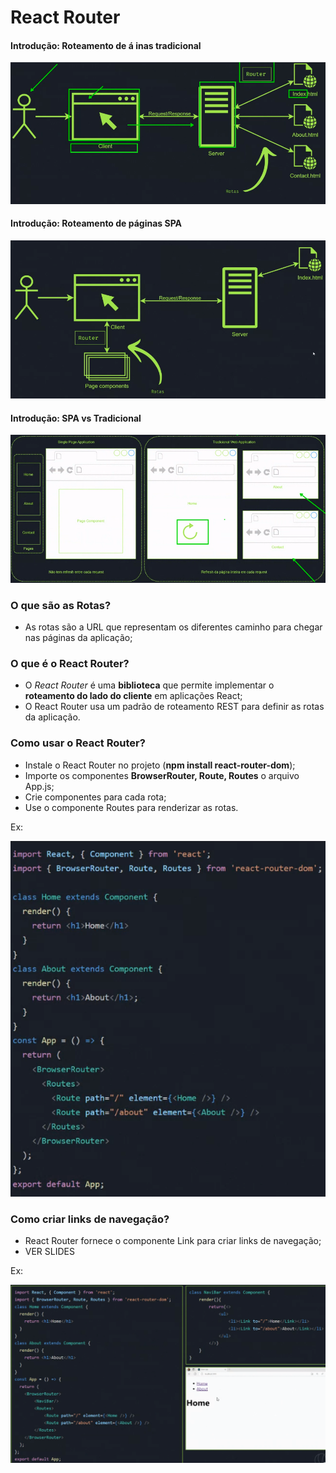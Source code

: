 # React Router

#### Introdução: Roteamento de á inas tradicional

![Alt text](image.png)

#### Introdução: Roteamento de páginas SPA

![Alt text](image-2.png)

#### Introdução: SPA vs Tradicional

![Alt text](image-3.png)

### O que são as Rotas?

- As rotas são a URL que representam os diferentes caminho para chegar
nas páginas da aplicação;

### O que é o React Router?

- O *React Router* é uma **biblioteca** que permite implementar o **roteamento do lado do cliente** em aplicações React;
- O React Router usa um padrão de roteamento REST para definir as rotas da aplicação.


### Como usar o React Router?

- Instale o React Router no projeto (**npm install react-router-dom**);
- Importe os componentes **BrowserRouter, Route, Routes** o arquivo App.js;
- Crie componentes para cada rota;
- Use o componente Routes para renderizar as rotas.

Ex:

![Alt text](image-4.png)


### Como criar links de navegação?

- React Router fornece o componente Link para criar links de navegação;
- VER SLIDES


Ex:

![Alt text](image-5.png)